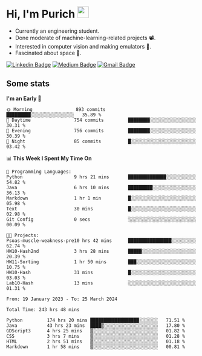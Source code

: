 <h1 align="left">Hi, I'm Purich
<img src="https://media.giphy.com/media/hvRJCLFzcasrR4ia7z/giphy.gif" width="30px"/></h1>

* Currently an engineering student.
* Done moderate of machine-learning-related projects :film_projector:.
* Interested in computer vision and making emulators :space_invader:.
* Fascinated about space :milky_way:.

[![Linkedin Badge](https://img.shields.io/badge/-Purich-blue?style=flat-square&logo=Linkedin&logoColor=white&link=https://www.linkedin.com/in/purich-siritip-16b3b3255/)](https://www.linkedin.com/in/purich-siritip-16b3b3255) [![Medium Badge](https://img.shields.io/badge/-@purich-gray?style=flat-square&labelColor=000000&logo=Medium&link=https://medium.com/@phuritsiritip)](https://medium.com/@phuritsiritip)
[![Gmail Badge](https://img.shields.io/badge/-mark.phurit@gmail.com-c14438?style=flat-square&logo=Gmail&logoColor=white&link=mailto:mark.phurit@gmail.com)](mailto:mark.phurit@gmail.com)

## Some stats

  
  <!--START_SECTION:waka-->
**I'm an Early 🐤** 

```text
🌞 Morning                893 commits         █████████░░░░░░░░░░░░░░░░   35.89 % 
🌆 Daytime                754 commits         ████████░░░░░░░░░░░░░░░░░   30.31 % 
🌃 Evening                756 commits         ████████░░░░░░░░░░░░░░░░░   30.39 % 
🌙 Night                  85 commits          █░░░░░░░░░░░░░░░░░░░░░░░░   03.42 % 
```


📊 **This Week I Spent My Time On** 

```text
💬 Programming Languages: 
Python                   9 hrs 21 mins       ██████████████░░░░░░░░░░░   54.82 % 
Java                     6 hrs 10 mins       █████████░░░░░░░░░░░░░░░░   36.13 % 
Markdown                 1 hr 1 min          █░░░░░░░░░░░░░░░░░░░░░░░░   05.98 % 
Text                     30 mins             █░░░░░░░░░░░░░░░░░░░░░░░░   02.98 % 
Git Config               0 secs              ░░░░░░░░░░░░░░░░░░░░░░░░░   00.09 % 

🐱‍💻 Projects: 
Psoas-muscle-weakness-pre10 hrs 42 mins      ████████████████░░░░░░░░░   62.74 % 
HW10-Hash2nd             3 hrs 28 mins       █████░░░░░░░░░░░░░░░░░░░░   20.39 % 
HW11-Sorting             1 hr 50 mins        ███░░░░░░░░░░░░░░░░░░░░░░   10.75 % 
HW10-Hash                31 mins             █░░░░░░░░░░░░░░░░░░░░░░░░   03.03 % 
Lab10-Hash               13 mins             ░░░░░░░░░░░░░░░░░░░░░░░░░   01.31 % 
```


<!--END_SECTION:waka-->

  <!--START_SECTION:waka-simple-->

```text
From: 19 January 2023 - To: 25 March 2024

Total Time: 243 hrs 48 mins

Python         174 hrs 20 mins ██████████████████░░░░░░░   71.51 %
Java           43 hrs 23 mins  ████▒░░░░░░░░░░░░░░░░░░░░   17.80 %
GDScript3      4 hrs 25 mins   ▒░░░░░░░░░░░░░░░░░░░░░░░░   01.82 %
CSS            3 hrs 7 mins    ▒░░░░░░░░░░░░░░░░░░░░░░░░   01.28 %
HTML           2 hrs 51 mins   ▒░░░░░░░░░░░░░░░░░░░░░░░░   01.18 %
Markdown       1 hr 58 mins    ▒░░░░░░░░░░░░░░░░░░░░░░░░   00.81 %
```

<!--END_SECTION:waka-simple-->

  <!--![Anurag's GitHub stats](https://github-readme-stats.vercel.app/api?username=vikimark&show_icons=true&theme=gruvbox_light)-->
  
<!--
**vikimark/vikimark** is a ✨ _special_ ✨ repository because its `README.md` (this file) appears on your GitHub profile.

Here are some ideas to get you started:

- 🔭 I’m currently working on ...
- 🌱 I’m currently learning ...
- 👯 I’m looking to collaborate on ...
- 🤔 I’m looking for help with ...
- 💬 Ask me about ...
- 📫 How to reach me: ...
- 😄 Pronouns: ...
- ⚡ Fun fact: ...
-->
